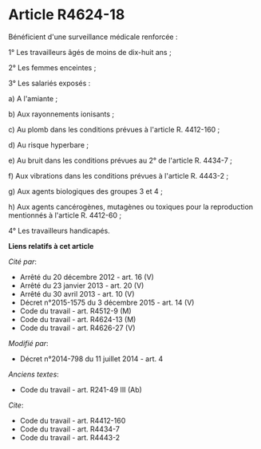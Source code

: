# Article R4624-18

Bénéficient d'une surveillance médicale renforcée : 

1° Les travailleurs âgés de moins de dix-huit ans ; 

2° Les femmes enceintes ; 

3° Les salariés exposés : 

a) A l'amiante ; 

b) Aux rayonnements ionisants ; 

c) Au plomb dans les conditions prévues à l'article R. 4412-160 ; 

d) Au risque hyperbare ; 

e) Au bruit dans les conditions prévues au 2° de l'article R. 4434-7 ; 

f) Aux vibrations dans les conditions prévues à l'article R. 4443-2 ; 

g) Aux agents biologiques des groupes 3 et 4 ; 

h) Aux agents cancérogènes, mutagènes ou toxiques pour la reproduction    mentionnés à l'article R. 4412-60 ; 

4° Les travailleurs handicapés.

**Liens relatifs à cet article**

_Cité par_:

  - Arrêté du 20 décembre 2012 - art. 16 (V)
  - Arrêté du 23 janvier 2013 - art. 20 (V)
  - Arrêté du 30 avril 2013 - art. 10 (V)
  - Décret n°2015-1575 du 3 décembre 2015 - art. 14 (V)
  - Code du travail - art. R4512-9 (M)
  - Code du travail - art. R4624-13 (M)
  - Code du travail - art. R4626-27 (V)

_Modifié par_:

  - Décret n°2014-798 du 11 juillet 2014 - art. 4

_Anciens textes_:

  - Code du travail - art. R241-49 III (Ab)

_Cite_:

  - Code du travail - art. R4412-160
  - Code du travail - art. R4434-7
  - Code du travail - art. R4443-2
